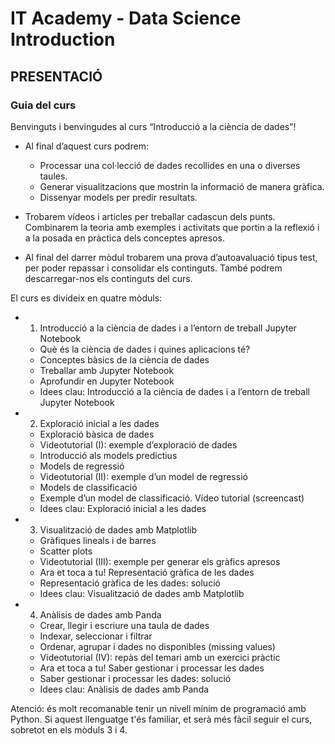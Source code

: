 # IT Academy - Data Science Introduction
## PRESENTACIÓ
### Guia del curs
Benvinguts i benvingudes al curs “Introducció a la ciència de dades”!

- Al final d’aquest curs podrem:

  - Processar una col·lecció de dades recollides en una o diverses taules.
  - Generar visualitzacions que mostrin la informació de manera gràfica.
  - Dissenyar models per predir resultats.
 

- Trobarem vídeos i articles per treballar cadascun dels punts. Combinarem la teoria amb exemples i activitats que portin a la reflexió i a la posada en pràctica dels conceptes apresos.

- Al final del darrer mòdul trobarem una prova d’autoavaluació tipus test, per poder repassar i consolidar els continguts. També podrem descarregar-nos els continguts del curs.

 

El curs es divideix en quatre mòduls:

- 1. Introducció a la ciència de dades i a l’entorn de treball Jupyter Notebook

  - Què és la ciència de dades i quines aplicacions té?
  - Conceptes bàsics de la ciència de dades
  - Treballar amb Jupyter Notebook
  - Aprofundir en Jupyter Notebook
  - Idees clau: Introducció a la ciència de dades i a l’entorn de treball Jupyter Notebook
 

- 2. Exploració inicial a les dades

  - Exploració bàsica de dades
  - Videotutorial (I): exemple d’exploració de dades
  - Introducció als models predictius
  - Models de regressió
  - Videotutorial (II): exemple d’un model de regressió
  - Models de classificació
  - Exemple d’un model de classificació. Vídeo tutorial (screencast)
  - Idees clau: Exploració inicial a les dades
 

- 3. Visualització de dades amb Matplotlib

  - Gràfiques lineals i de barres
  - Scatter plots
  - Videotutorial (III): exemple per generar els gràfics apresos
  - Ara et toca a tu! Representació gràfica de les dades
  - Representació gràfica de les dades: solució
  - Idees clau: Visualització de dades amb Matplotlib
 

- 4. Anàlisis de dades amb Panda

  - Crear, llegir i escriure una taula de dades
  - Indexar, seleccionar i filtrar
  - Ordenar, agrupar i dades no disponibles (missing values)
  - Videotutorial (IV): repàs del temari amb un exercici pràctic
  - Ara et toca a tu! Saber gestionar i processar les dades
  - Saber gestionar i processar les dades: solució
  - Idees clau: Anàlisis de dades amb Panda
 

Atenció: és molt recomanable tenir un nivell mínim de programació amb Python. Si aquest llenguatge t'és familiar, et serà més fàcil seguir el curs, sobretot en els mòduls 3 i 4.
 
